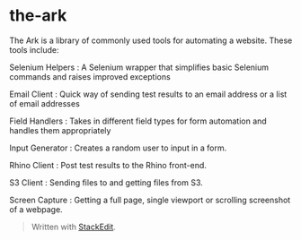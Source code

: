 the-ark
===================

The Ark is a library of commonly used tools for automating a website.  These tools include:

Selenium Helpers
: A Selenium wrapper that simplifies basic Selenium commands and raises improved exceptions

Email Client
: Quick way of sending test results to an email address or a list of email addresses

Field Handlers
: Takes in different field types for form automation and handles them appropriately

Input Generator
: Creates a random user to input in a form.

Rhino Client
: Post test results to the Rhino front-end.

S3 Client
: Sending files to and getting files from S3.

Screen Capture
: Getting a full page, single viewport or scrolling screenshot of a webpage.

> Written with [StackEdit](https://stackedit.io/).